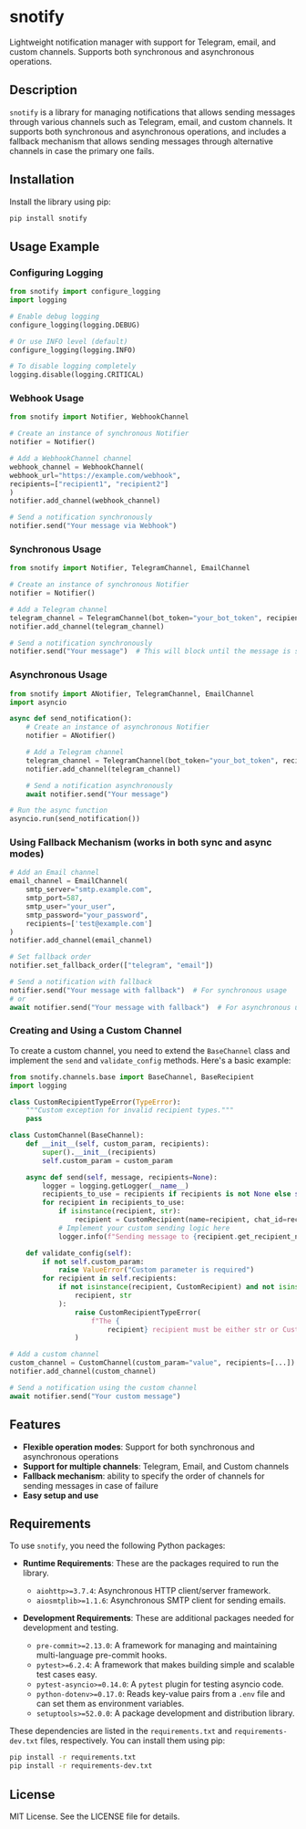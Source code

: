# snotify

Lightweight notification manager with support for Telegram, email, and custom channels. Supports both synchronous and asynchronous operations.

## Description

`snotify` is a library for managing notifications that allows sending messages through various channels such as Telegram, email, and custom channels. It supports both synchronous and asynchronous operations, and includes a fallback mechanism that allows sending messages through alternative channels in case the primary one fails.

## Installation

Install the library using pip:

```bash
pip install snotify
```

## Usage Example

### Configuring Logging

```python
from snotify import configure_logging
import logging

# Enable debug logging
configure_logging(logging.DEBUG)

# Or use INFO level (default)
configure_logging(logging.INFO)

# To disable logging completely
logging.disable(logging.CRITICAL)
```

### Webhook Usage

```python
from snotify import Notifier, WebhookChannel

# Create an instance of synchronous Notifier
notifier = Notifier()

# Add a WebhookChannel channel
webhook_channel = WebhookChannel(
webhook_url="https://example.com/webhook",
recipients=["recipient1", "recipient2"]
)
notifier.add_channel(webhook_channel)

# Send a notification synchronously
notifier.send("Your message via Webhook")
```
### Synchronous Usage

```python
from snotify import Notifier, TelegramChannel, EmailChannel

# Create an instance of synchronous Notifier
notifier = Notifier()

# Add a Telegram channel
telegram_channel = TelegramChannel(bot_token="your_bot_token", recipients=["1234567890"])
notifier.add_channel(telegram_channel)

# Send a notification synchronously
notifier.send("Your message")  # This will block until the message is sent
```

### Asynchronous Usage

```python
from snotify import ANotifier, TelegramChannel, EmailChannel
import asyncio

async def send_notification():
    # Create an instance of asynchronous Notifier
    notifier = ANotifier()

    # Add a Telegram channel
    telegram_channel = TelegramChannel(bot_token="your_bot_token", recipients=["1234567890"])
    notifier.add_channel(telegram_channel)

    # Send a notification asynchronously
    await notifier.send("Your message")

# Run the async function
asyncio.run(send_notification())
```

### Using Fallback Mechanism (works in both sync and async modes)

```python
# Add an Email channel
email_channel = EmailChannel(
    smtp_server="smtp.example.com",
    smtp_port=587,
    smtp_user="your_user",
    smtp_password="your_password",
    recipients=['test@example.com']
)
notifier.add_channel(email_channel)

# Set fallback order
notifier.set_fallback_order(["telegram", "email"])

# Send a notification with fallback
notifier.send("Your message with fallback")  # For synchronous usage
# or
await notifier.send("Your message with fallback")  # For asynchronous usage
```

### Creating and Using a Custom Channel

To create a custom channel, you need to extend the `BaseChannel` class and implement the `send` and `validate_config` methods. Here's a basic example:

```python
from snotify.channels.base import BaseChannel, BaseRecipient
import logging

class CustomRecipientTypeError(TypeError):
    """Custom exception for invalid recipient types."""
    pass

class CustomChannel(BaseChannel):
    def __init__(self, custom_param, recipients):
        super().__init__(recipients)
        self.custom_param = custom_param

    async def send(self, message, recipients=None):
        logger = logging.getLogger(__name__)
        recipients_to_use = recipients if recipients is not None else self.recipients
        for recipient in recipients_to_use:
            if isinstance(recipient, str):
                recipient = CustomRecipient(name=recipient, chat_id=recipient)
            # Implement your custom sending logic here
            logger.info(f"Sending message to {recipient.get_recipient_name()} via custom channel")

    def validate_config(self):
        if not self.custom_param:
            raise ValueError("Custom parameter is required")
        for recipient in self.recipients:
            if not isinstance(recipient, CustomRecipient) and not isinstance(
                recipient, str
            ):
                raise CustomRecipientTypeError(
                    f"The {
                        recipient} recipient must be either str or CustomRecipient"
                )

# Add a custom channel
custom_channel = CustomChannel(custom_param="value", recipients=[...])
notifier.add_channel(custom_channel)

# Send a notification using the custom channel
await notifier.send("Your custom message")
```

## Features

- **Flexible operation modes**: Support for both synchronous and asynchronous operations
- **Support for multiple channels**: Telegram, Email, and Custom channels
- **Fallback mechanism**: ability to specify the order of channels for sending messages in case of failure
- **Easy setup and use**

## Requirements

To use `snotify`, you need the following Python packages:

- **Runtime Requirements**: These are the packages required to run the library.
  - `aiohttp>=3.7.4`: Asynchronous HTTP client/server framework.
  - `aiosmtplib>=1.1.6`: Asynchronous SMTP client for sending emails.

- **Development Requirements**: These are additional packages needed for development and testing.
  - `pre-commit>=2.13.0`: A framework for managing and maintaining multi-language pre-commit hooks.
  - `pytest>=6.2.4`: A framework that makes building simple and scalable test cases easy.
  - `pytest-asyncio>=0.14.0`: A `pytest` plugin for testing asyncio code.
  - `python-dotenv>=0.17.0`: Reads key-value pairs from a `.env` file and can set them as environment variables.
  - `setuptools>=52.0.0`: A package development and distribution library.

These dependencies are listed in the `requirements.txt` and `requirements-dev.txt` files, respectively. You can install them using pip:

```bash
pip install -r requirements.txt
pip install -r requirements-dev.txt
```

## License

MIT License. See the LICENSE file for details.
